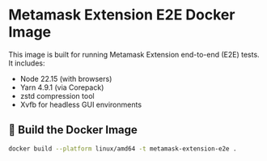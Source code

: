 # Metamask Extension E2E Docker Image

This image is built for running Metamask Extension end-to-end (E2E) tests.  
It includes:

- Node 22.15 (with browsers)
- Yarn 4.9.1 (via Corepack)
- zstd compression tool
- Xvfb for headless GUI environments

## 🚀 Build the Docker Image

```bash
docker build --platform linux/amd64 -t metamask-extension-e2e .


